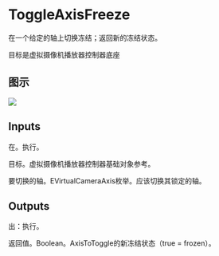 # ToggleAxisFreeze

在一个给定的轴上切换冻结；返回新的冻结状态。

目标是虚拟摄像机播放器控制器底座

## 图示

![]($-20221218-21290341.png)

## Inputs

在。执行。

目标。虚拟摄像机播放器控制器基础对象参考。

要切换的轴。EVirtualCameraAxis枚举。应该切换其锁定的轴。  

## Outputs

出：执行。

返回值。Boolean。AxisToToggle的新冻结状态（true = frozen）。
